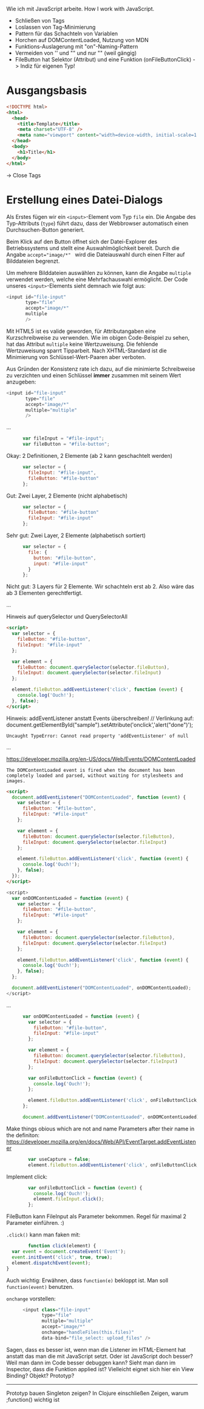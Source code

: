 Wie ich mit JavaScript arbeite.
How I work with JavaScript.

- Schließen von Tags
- Loslassen von Tag-Minimierung
- Pattern für das Schachteln von Variablen
- Horchen auf DOMContentLoaded, Nutzung von MDN
- Funktions-Auslagerung mit "on"-Naming-Pattern
- Vermeiden von '' und "" und nur "" (weil gängig)
- FileButton hat Selektor (Attribut) und eine Funktion (onFileButtonClick) -> Indiz für eigenen Typ!

# Ausgangsbasis

```html
<!DOCTYPE html>
<html>
  <head>
    <title>Template</title>
    <meta charset="UTF-8" />
    <meta name="viewport" content="width=device-width, initial-scale=1.0" />
  </head>
  <body>
    <h1>Title</h1>
  </body>
</html>
```

-> Close Tags

# Erstellung eines Datei-Dialogs

Als Erstes fügen wir ein `<input>`-Element vom Typ `file` ein. Die Angabe des Typ-Attributs (`type`) führt dazu, dass der Webbrowser automatisch einen Durchsuchen-Button generiert. 

Beim Klick auf den Button öffnet sich der Datei-Explorer des Betriebssystems und stellt eine Auswahlmöglichkeit bereit. Durch die Angabe `accept="image/*" ` wird die Dateiauswahl durch einen Filter auf Bilddateien begrenzt.

Um mehrere Bilddateien auswählen zu können, kann die Angabe `multiple` verwendet werden, welche eine Mehrfachauswahl ermöglicht. Der Code unseres `<input>`-Elements sieht demnach wie folgt aus:

```js
<input id="file-input" 
       type="file"           
       accept="image/*" 
       multiple
       />
```

Mit HTML5 ist es valide geworden, für Attributangaben eine Kurzschreibweise zu verwenden. Wie im obigen Code-Beispiel zu sehen, hat das Attribut `multiple` keine Wertzuweisung. Die fehlende Wertzuweisung sparrt Tipparbeit. Nach XHTML-Standard ist die Minimierung von Schlüssel-Wert-Paaren aber verboten. 

Aus Gründen der Konsistenz rate ich dazu, auf die minimierte Schreibweise zu verzichten und einen Schlüssel **immer** zusammen mit seinem Wert anzugeben:

```js
<input id="file-input" 
       type="file"           
       accept="image/*" 
       multiple="multiple"
       />
```

...

```js
      var fileInput = "#file-input";
      var fileButton = "#file-button";
```
Okay: 2 Definitionen, 2 Elemente (ab 2 kann geschachtelt werden)

```js
      var selector = {
        fileInput: "#file-input",
        fileButton: "#file-button"
      };
```

Gut: Zwei Layer, 2 Elemente (nicht alphabetisch)

```js
      var selector = {
        fileButton: "#file-button"
        fileInput: "#file-input"
      };
```

Sehr gut: Zwei Layer, 2 Elemente (alphabetisch sortiert)


```js
      var selector = {
        file: {
          button: "#file-button",
          input: "#file-input"
        }
      };
```

Nicht gut: 3 Layers für 2 Elemente. Wir schachteln erst ab 2. Also wäre das ab 3 Elementen gerechtfertigt.

...

Hinweis auf querySelector und QuerySelectorAll

```html
<script>
  var selector = {
    fileButton: "#file-button",
    fileInput: "#file-input"
  };

  var element = {
    fileButton: document.querySelector(selector.fileButton),
    fileInput: document.querySelector(selector.fileInput)
  };

  element.fileButton.addEventListener('click', function (event) {
    console.log('Ouch!');
  }, false);
</script>
```

Hinweis: addEventListener anstatt Events überschreiben!
// Verlinkung auf: document.getElementById("sample").setAttribute('onclick','alert("done")');

```
Uncaught TypeError: Cannot read property 'addEventListener' of null
```

...

https://developer.mozilla.org/en-US/docs/Web/Events/DOMContentLoaded

```
The DOMContentLoaded event is fired when the document has been completely loaded and parsed, without waiting for stylesheets and images.
```

```html
<script>
  document.addEventListener("DOMContentLoaded", function (event) {
    var selector = {
      fileButton: "#file-button",
      fileInput: "#file-input"
    };

    var element = {
      fileButton: document.querySelector(selector.fileButton),
      fileInput: document.querySelector(selector.fileInput)
    };

    element.fileButton.addEventListener('click', function (event) {
      console.log('Ouch!');
    }, false);
  });
</script>
```

```js
<script>
  var onDOMContentLoaded = function (event) {
    var selector = {
      fileButton: "#file-button",
      fileInput: "#file-input"
    };

    var element = {
      fileButton: document.querySelector(selector.fileButton),
      fileInput: document.querySelector(selector.fileInput)
    };

    element.fileButton.addEventListener('click', function (event) {
      console.log('Ouch!');
    }, false);
  };

  document.addEventListener("DOMContentLoaded", onDOMContentLoaded);
</script>
```


...

```js
      var onDOMContentLoaded = function (event) {
        var selector = {
          fileButton: "#file-button",
          fileInput: "#file-input"
        };

        var element = {
          fileButton: document.querySelector(selector.fileButton),
          fileInput: document.querySelector(selector.fileInput)
        };

        var onFileButtonClick = function (event) {
          console.log('Ouch!');
        };

        element.fileButton.addEventListener('click', onFileButtonClick, false);
      };

      document.addEventListener("DOMContentLoaded", onDOMContentLoaded);
```

Make things obious which are not and name Parameters after their name in the definiton:
https://developer.mozilla.org/en/docs/Web/API/EventTarget.addEventListener

```js
        var useCapture = false;
        element.fileButton.addEventListener('click', onFileButtonClick, useCapture);
```

Implement click:

```js
        var onFileButtonClick = function (event) {
          console.log('Ouch!');
          element.fileInput.click();
        };
```

FileButton kann FileInput als Parameter bekommen. Regel für maximal 2 Parameter einführen. :)

`.click()` kann man faken mit:

```js
        function click(element) {
  var event = document.createEvent('Event');
  event.initEvent('click', true, true);
  element.dispatchEvent(event);
}
```

Auch wichtig: Erwähnen, dass `function(e)` bekloppt ist. Man soll `function(event)` benutzen.

`onchange` vorstellen:

```js
      <input class="file-input" 
             type="file"
             multiple="multiple" 
             accept="image/*" 
             onchange="handleFiles(this.files)"
             data-bind="file_select: upload_files" />
```

Sagen, dass es besser ist, wenn man die Listener im HTML-Element hat anstatt das man die mit JavaScript setzt. Oder ist JavaScript doch besser? Weil man dann im Code besser debuggen kann? Sieht man dann im Inspector, dass die Funktion applied ist? Vielleicht eignet sich hier ein View Binding? Objekt? Prototyp?

---

Prototyp bauen
Singleton zeigen?
In Clojure einschließen
Zeigen, warum ;function() wichtig ist
